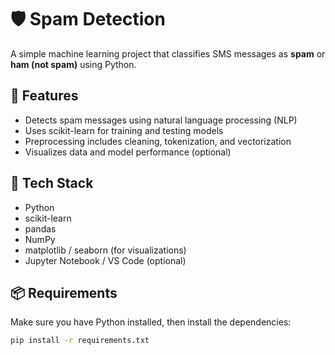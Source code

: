 # 🛡️ Spam Detection

A simple machine learning project that classifies SMS messages as **spam** or **ham (not spam)** using Python.

## 🚀 Features
- Detects spam messages using natural language processing (NLP)
- Uses scikit-learn for training and testing models
- Preprocessing includes cleaning, tokenization, and vectorization
- Visualizes data and model performance (optional)

## 🧠 Tech Stack
- Python
- scikit-learn
- pandas
- NumPy
- matplotlib / seaborn (for visualizations)
- Jupyter Notebook / VS Code (optional)

## 📦 Requirements

Make sure you have Python installed, then install the dependencies:

```bash
pip install -r requirements.txt
